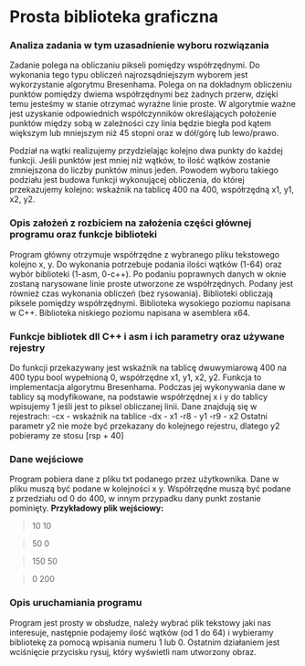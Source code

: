 # Prosta biblioteka graficzna
### Analiza zadania w tym uzasadnienie wyboru rozwiązania 
Zadanie polega na obliczaniu pikseli pomiędzy współrzędnymi. Do wykonania tego typu obliczeń najrozsądniejszym wyborem jest wykorzystanie algorytmu Bresenhama. Polega on na dokładnym obliczeniu punktów pomiędzy dwiema współrzędnymi bez żadnych przerw, dzięki temu jesteśmy w stanie otrzymać wyraźne linie proste. W algorytmie ważne jest uzyskanie odpowiednich współczynników określających położenie punktów między sobą w zależności czy linia będzie biegła pod kątem większym lub mniejszym niż 45 stopni oraz w dół/górę lub lewo/prawo.

Podział na wątki realizujemy przydzielając kolejno dwa punkty do każdej funkcji. Jeśli punktów jest mniej niż wątków, to ilość wątków zostanie zmniejszona do liczby punktów minus jeden. Powodem wyboru takiego podziału jest budowa funkcji wykonującej obliczenia, do której przekazujemy kolejno: wskaźnik na tablicę 400 na 400, współrzędną x1, y1, x2, y2.

### Opis założeń z rozbiciem na założenia części głównej programu oraz funkcje biblioteki 
Program główny otrzymuje współrzędne z wybranego pliku tekstowego kolejno x, y. Do wykonania potrzebuje podania ilości wątków (1-64) oraz wybór biblioteki (1-asm, 0-c++). Po podaniu poprawnych danych w oknie zostaną narysowane linie proste utworzone ze współrzędnych. Podany jest również czas wykonania obliczeń (bez rysowania).
Biblioteki obliczają piksele pomiędzy współrzędnymi.
Biblioteka wysokiego poziomu napisana w C++.
Biblioteka niskiego poziomu napisana w asemblera x64.

### Funkcje bibliotek dll C++ i asm i ich parametry oraz używane rejestry
Do funkcji przekazywany jest wskaźnik na tablicę dwuwymiarową 400 na 400 typu bool wypełnioną 0, współrzędne x1, y1, x2, y2. Funkcja to implementacja algorytmu Bresenhama. Podczas jej wykonywania dane w tablicy są modyfikowane, na podstawie współrzędnej x i y do tablicy wpisujemy 1 jeśli jest to piksel obliczanej linii.
Dane znajdują się w rejestrach:
-cx - wskaźnik na tablice
-dx - x1
-r8 - y1
-r9 - x2
Ostatni parametr y2 nie może być przekazany do kolejnego rejestru, dlatego y2 pobieramy ze stosu [rsp + 40]

### Dane wejściowe
Program pobiera dane z pliku txt podanego przez użytkownika. Dane w pliku muszą być podane w kolejności x y. Współrzędne muszą być podane z przedziału od 0 do 400, w innym przypadku dany punkt zostanie pominięty.
**Przykładowy plik wejściowy:**
>10 10

>50 0

>150 50

>0 200

### Opis uruchamiania programu
Program jest prosty w obsłudze, należy wybrać plik tekstowy jaki nas interesuje, następnie podajemy ilość wątków (od 1 do 64) i wybieramy bibliotekę za pomocą wpisania numeru 1 lub 0. Ostatnim działaniem jest wciśnięcie przycisku rysuj, który wyświetli nam utworzony obraz.
